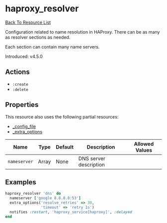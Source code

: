 # haproxy_resolver

[Back To Resource List](https://github.com/sous-chefs/haproxy#resources)

Configuration related to name resolution in HAProxy. There can be as many as resolver sections as needed.

Each section can contain many name servers.

Introduced: v4.5.0

## Actions

* `:create`
* `:delete`

## Properties

This resource also uses the following partial resources:

* [_config_file](https://github.com/sous-chefs/haproxy/tree/master/documentation/partial_config_file.md)
* [_extra_options](https://github.com/sous-chefs/haproxy/tree/master/documentation/partial_extra_options.md)

| Name         | Type  | Default | Description            | Allowed Values |
| ------------ | ----- | ------- | ---------------------- | -------------- |
| `nameserver` | Array | None    | DNS server description |                |

## Examples

```ruby
haproxy_resolver 'dns' do
  nameserver ['google 8.8.8.8:53']
  extra_options('resolve_retries' => 30,
                'timeout' => 'retry 1s')
  notifies :restart, 'haproxy_service[haproxy]', :delayed
end
```
